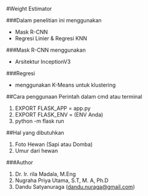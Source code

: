 #Weight Estimator

###Dalam penelitian ini menggunakan
- Mask R-CNN
- Regresi Linier & Regresi KNN

###Mask R-CNN menggunakan
- Arsitektur InceptionV3

###Regresi
- menggunakan K-Means untuk klustering

##Cara penggunaan
Perintah dalam cmd atau terminal
1. EXPORT FLASK_APP = app.py
2. EXPORT FLASK_ENV = (ENV Anda)
3. python -m flask run

##Hal yang dibutuhkan
1. Foto Hewan (Sapi atau Domba)
2. Umur dari hewan

###Author
1. Dr. Ir. rila Madala, M.Eng
2. Nugraha Priya Utama, S.T, M. A, Ph.D
2. Dandu Satyanuraga (dandu.nuraga@gmail.com) 